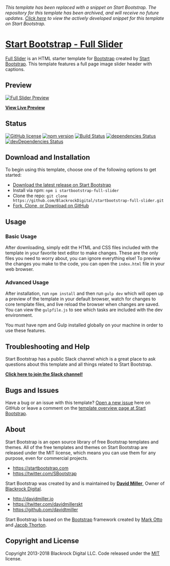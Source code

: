 *This template has been replaced with a snippet on Start Bootstrap. The repository for this template has been archived, and will receive no future updates. [Click here](https://startbootstrap.com/snippets/full-slider/) to view the actively developed snippet for this template on Start Bootstrap.*

# [Start Bootstrap - Full Slider](https://startbootstrap.com/template-overviews/full-slider/)

[Full Slider](http://startbootstrap.com/template-overviews/full-slider/) is an HTML starter template for [Bootstrap](http://getbootstrap.com/) created by [Start Bootstrap](http://startbootstrap.com/). This template features a full page image slider header with captions.

## Preview

[![Full Slider Preview](https://startbootstrap.com/assets/img/templates/full-slider.jpg)](https://blackrockdigital.github.io/startbootstrap-full-slider/)

**[View Live Preview](https://blackrockdigital.github.io/startbootstrap-full-slider/)**

## Status

[![GitHub license](https://img.shields.io/badge/license-MIT-blue.svg)](https://raw.githubusercontent.com/BlackrockDigital/startbootstrap-full-slider/master/LICENSE)
[![npm version](https://img.shields.io/npm/v/startbootstrap-full-slider.svg)](https://www.npmjs.com/package/startbootstrap-full-slider)
[![Build Status](https://travis-ci.org/BlackrockDigital/startbootstrap-full-slider.svg?branch=master)](https://travis-ci.org/BlackrockDigital/startbootstrap-full-slider)
[![dependencies Status](https://david-dm.org/BlackrockDigital/startbootstrap-full-slider/status.svg)](https://david-dm.org/BlackrockDigital/startbootstrap-full-slider)
[![devDependencies Status](https://david-dm.org/BlackrockDigital/startbootstrap-full-slider/dev-status.svg)](https://david-dm.org/BlackrockDigital/startbootstrap-full-slider?type=dev)

## Download and Installation

To begin using this template, choose one of the following options to get started:
* [Download the latest release on Start Bootstrap](https://startbootstrap.com/template-overviews/full-slider/)
* Install via npm: `npm i startbootstrap-full-slider`
* Clone the repo: `git clone https://github.com/BlackrockDigital/startbootstrap-full-slider.git`
* [Fork, Clone, or Download on GitHub](https://github.com/BlackrockDigital/startbootstrap-full-slider)

## Usage

### Basic Usage

After downloading, simply edit the HTML and CSS files included with the template in your favorite text editor to make changes. These are the only files you need to worry about, you can ignore everything else! To preview the changes you make to the code, you can open the `index.html` file in your web browser.

### Advanced Usage

After installation, run `npm install` and then run `gulp dev` which will open up a preview of the template in your default browser, watch for changes to core template files, and live reload the browser when changes are saved. You can view the `gulpfile.js` to see which tasks are included with the dev environment.

You must have npm and Gulp installed globally on your machine in order to use these features.

## Troubleshooting and Help

Start Bootstrap has a public Slack channel which is a great place to ask questions about this template and all things related to Start Bootstrap.

**[Click here to join the Slack channel!](https://startbootstrap-slack.herokuapp.com/)**

## Bugs and Issues

Have a bug or an issue with this template? [Open a new issue](https://github.com/BlackrockDigital/startbootstrap-full-slider/issues) here on GitHub or leave a comment on the [template overview page at Start Bootstrap](http://startbootstrap.com/template-overviews/full-slider/).

## About

Start Bootstrap is an open source library of free Bootstrap templates and themes. All of the free templates and themes on Start Bootstrap are released under the MIT license, which means you can use them for any purpose, even for commercial projects.

* https://startbootstrap.com
* https://twitter.com/SBootstrap

Start Bootstrap was created by and is maintained by **[David Miller](http://davidmiller.io/)**, Owner of [Blackrock Digital](http://blackrockdigital.io/).

* http://davidmiller.io
* https://twitter.com/davidmillerskt
* https://github.com/davidtmiller

Start Bootstrap is based on the [Bootstrap](http://getbootstrap.com/) framework created by [Mark Otto](https://twitter.com/mdo) and [Jacob Thorton](https://twitter.com/fat).

## Copyright and License

Copyright 2013-2018 Blackrock Digital LLC. Code released under the [MIT](https://github.com/BlackrockDigital/startbootstrap-full-slider/blob/gh-pages/LICENSE) license.
